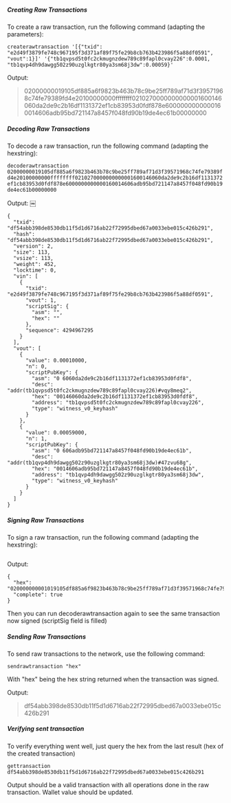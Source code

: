 ##### Creating Raw Transactions

To create a raw transaction, run the following command (adapting the parameters):

`createrawtransaction '[{"txid": "e2d49f3879fe748c967195f3d371af89f75fe29b8cb763b423986f5a88df0591", "vout":1}]' '{"tb1qvpsd5t0fc2ckmugnzdew789c89fapl0cvay226":0.0001, "tb1qvp4dh9dawgg502z90uzglkgtr80ya3sm68j3dw":0.00059}'`

Output:

> 02000000019105df885a6f9823b463b78c9be25ff789af71d3f39571968c74fe79389fd4e20100000000ffffffff0210270000000000001600146060da2de9c2b16df1131372ef1cb83953d0fdf878e6000000000000160014606adb95bd721147a8457f048fd90b19de4ec61b00000000

##### Decoding Raw Transactions

To decode a raw transaction, run the following command (adapting the hexstring):

`decoderawtransaction 02000000019105df885a6f9823b463b78c9be25ff789af71d3f39571968c74fe79389fd4e20100000000ffffffff0210270000000000001600146060da2de9c2b16df1131372ef1cb83953d0fdf878e6000000000000160014606adb95bd721147a8457f048fd90b19de4ec61b00000000`

Output:
￼

```
{
  "txid": "df54abb398de8530db11f5d1d6716ab22f72995dbed67a0033ebe015c426b291",
  "hash": "df54abb398de8530db11f5d1d6716ab22f72995dbed67a0033ebe015c426b291",
  "version": 2,
  "size": 113,
  "vsize": 113,
  "weight": 452,
  "locktime": 0,
  "vin": [
    {
      "txid": "e2d49f3879fe748c967195f3d371af89f75fe29b8cb763b423986f5a88df0591",
      "vout": 1,
      "scriptSig": {
        "asm": "",
        "hex": ""
      },
      "sequence": 4294967295
    }
  ],
  "vout": [
    {
      "value": 0.00010000,
      "n": 0,
      "scriptPubKey": {
        "asm": "0 6060da2de9c2b16df1131372ef1cb83953d0fdf8",
        "desc": "addr(tb1qvpsd5t0fc2ckmugnzdew789c89fapl0cvay226)#vqy8meq2",
        "hex": "00146060da2de9c2b16df1131372ef1cb83953d0fdf8",
        "address": "tb1qvpsd5t0fc2ckmugnzdew789c89fapl0cvay226",
        "type": "witness_v0_keyhash"
      }
    },
    {
      "value": 0.00059000,
      "n": 1,
      "scriptPubKey": {
        "asm": "0 606adb95bd721147a8457f048fd90b19de4ec61b",
        "desc": "addr(tb1qvp4dh9dawgg502z90uzglkgtr80ya3sm68j3dw)#47zvu68g",
        "hex": "0014606adb95bd721147a8457f048fd90b19de4ec61b",
        "address": "tb1qvp4dh9dawgg502z90uzglkgtr80ya3sm68j3dw",
        "type": "witness_v0_keyhash"
      }
    }
  ]
}
```

##### Signing Raw Transactions

To sign a raw transaction, run the following command (adapting the hexstring):

```signrawtransactionwithwallet 02000000019105df885a6f9823b463b78c9be25ff789af71d3f39571968c74fe79389fd4e20100000000ffffffff0210270000000000001600146060da2de9c2b16df1131372ef1cb83953d0fdf878e6000000000000160014606adb95bd721147a8457f048fd90b19de4ec61b00000000

```

Output:

```
{
  "hex": "020000000001019105df885a6f9823b463b78c9be25ff789af71d3f39571968c74fe79389fd4e20100000000ffffffff0210270000000000001600146060da2de9c2b16df1131372ef1cb83953d0fdf878e6000000000000160014606adb95bd721147a8457f048fd90b19de4ec61b02473044022029b6b36aba95679e7a7e7435ffd8614700da92d50fa701328d2439c935abcc5702206997613931340c8a97a3d074bc85432064a494106f49451366fedcf1b1397f5c0121035db261690559396f162a9a913793d1fcce1e493f3a1cd68e8a5b9d7b579ada9400000000",
  "complete": true
}
```

Then you can run decoderawtransaction again to see the same transaction now signed (scriptSig field is filled)

##### Sending Raw Transactions

To send raw transactions to the network, use the following command:

`sendrawtransaction "hex"`

With "hex" being the hex string returned when the transaction was signed.

Output:

> df54abb398de8530db11f5d1d6716ab22f72995dbed67a0033ebe015c426b291

##### Verifying sent transaction

To verify everything went well, just query the hex from the last result (hex of the created transaction)

`gettransaction df54abb398de8530db11f5d1d6716ab22f72995dbed67a0033ebe015c426b291`

Output should be a valid transaction with all operations done in the raw transaction.
Wallet value should be updated.
